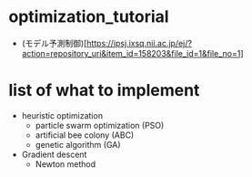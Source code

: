 # optimization_tutorial
- (モデル予測制御)[https://ipsj.ixsq.nii.ac.jp/ej/?action=repository_uri&item_id=158203&file_id=1&file_no=1]

# list of what to implement
 - heuristic optimization
     - particle swarm optimization (PSO)
     - artificial bee colony (ABC)
     - genetic algorithm (GA)
 - Gradient descent
     - Newton method
